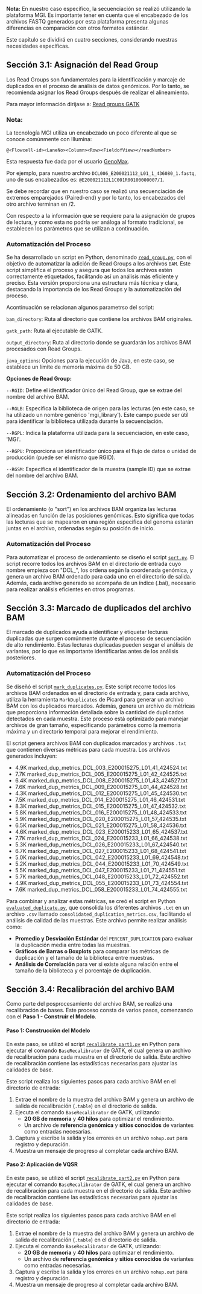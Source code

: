 **Nota:** En nuestro caso específico, la secuenciación se realizó utilizando la plataforma MGI. Es importante tener en cuenta que el encabezado de los archivos FASTQ generados por esta plataforma presenta algunas diferencias en comparación con otros formatos estándar.

Este capítulo se dividirá en cuatro secciones, considerando nuestras necesidades específicas.

## Sección 3.1: Asignación del Read Group

Los Read Groups son fundamentales para la identificación y marcaje de duplicados en el proceso de análisis de datos genómicos. Por lo tanto, se recomienda asignar los Read Groups después de realizar el alineamiento.

Para mayor información dirijase a: [Read groups GATK](https://gatk.broadinstitute.org/hc/en-us/articles/360035890671-Read-groups)

### Nota:

La tecnología MGI utiliza un encabezado un poco diferente al que se conoce comúnmente con Illumina:

`@<Flowcell-id><LaneNo><Column><Row><FieldofView></readNumber>`

Esta respuesta fue dada por el usuario [GenoMax](https://www.seqanswers.com/forum/sequencing-technologies-companies/mgiseq-fka-complete-genomics/326115-g400-fastq-header-description).

Por ejemplo, para nuestro archivo `DCL006_E200021112_L01_1_436080_1.fastq`, uno de sus encabezados es: `@E200021112L1C001R00100000007/1`.

Se debe recordar que en nuestro caso se realizó una secuenciación de extremos emparejados (Paired-end) y por lo tanto, los encabezados del otro archivo terminan en /2.

Con respecto a la información que se requiere para la asignación de grupos de lectura, y como esta no podría ser análoga al formato tradicional, se establecen los parámetros que se utilizan a continuación.


### Automatización del Proceso
Se ha desarrollado un script en Python, denominado [`read_group.py`](read_group.py), con el objetivo de automatizar la adición de Read Groups a los archivos `BAM`. Este script simplifica el proceso y asegura que todos los archivos estén correctamente etiquetados, facilitando así un análisis más eficiente y preciso. Esta versión proporciona una estructura más técnica y clara, destacando la importancia de los Read Groups y la automatización del proceso.

Acontinuación se relacionan algunos parametrso del script: 

`bam_directory`: Ruta al directorio que contiene los archivos BAM originales.

`gatk_path`: Ruta al ejecutable de GATK.

`output_directory`: Ruta al directorio donde se guardarán los archivos BAM procesados con Read Groups.

`java_options`: Opciones para la ejecución de Java, en este caso, se establece un límite de memoria máxima de 50 GB.

**Opciones de Read Group:**

`--RGID`: Define el identificador único del Read Group, que se extrae del nombre del archivo BAM.

`--RGLB`: Especifica la biblioteca de origen para las lecturas (en este caso, se ha utilizado un nombre genérico 'mgi_library'). Este campo puede ser útil para identificar la biblioteca utilizada durante la secuenciación.

`--RGPL`: Indica la plataforma utilizada para la secuenciación, en este caso, 'MGI'.

`--RGPU`: Proporciona un identificador único para el flujo de datos o unidad de producción (puede ser el mismo que RGID).

`--RGSM`: Especifica el identificador de la muestra (sample ID) que se extrae del nombre del archivo BAM.

## Sección 3.2: Ordenamiento del archivo BAM

El ordenamiento (o "sort") en los archivos BAM organiza las lecturas alineadas en función de las posiciones genómicas. Esto significa que todas las lecturas que se mapearon en una región específica del genoma estarán juntas en el archivo, ordenadas según su posición de inicio.

### Automatización del Proceso

Para automatizar el proceso de ordenamiento se diseño el script [`sort.py`](sort.py). El script recorre todos los archivos BAM en el directorio de entrada cuyo nombre empieza con "DCL_", los ordena según la coordenada genómica, y genera un archivo BAM ordenado para cada uno en el directorio de salida. Además, cada archivo generado se acompaña de un índice (.bai), necesario para realizar análisis eficientes en otros programas.

## Sección 3.3: Marcado de duplicados del archivo BAM

El marcado de duplicados ayuda a identificar y etiquetar lecturas duplicadas que surgen comúnmente durante el proceso de secuenciación de alto rendimiento. Estas lecturas duplicadas pueden sesgar el análisis de variantes, por lo que es importante identificarlas antes de los análisis posteriores.

### Automatización del Proceso

Se diseñó el script [`mark_duplicates.py`](mark_duplicates.py). Este script recorre todos los archivos BAM ordenados en el directorio de entrada y, para cada archivo, utiliza la herramienta `MarkDuplicates` de Picard para generar un archivo BAM con los duplicados marcados. Además, genera un archivo de métricas que proporciona información detallada sobre la cantidad de duplicados detectados en cada muestra. Este proceso está optimizado para manejar archivos de gran tamaño, especificando parámetros como la memoria máxima y un directorio temporal para mejorar el rendimiento.

El script genera archivos BAM con duplicados marcados y archivos `.txt` que contienen diversas métricas para cada muestra. Los archivos generados incluyen:

- 4.9K marked_dup_metrics_DCL_003_E200015275_L01_41_424524.txt
- 7.7K marked_dup_metrics_DCL_005_E200015275_L01_42_424525.txt
- 6.4K marked_dup_metrics_DCL_008_E200015275_L01_43_424527.txt
- 7.6K marked_dup_metrics_DCL_009_E200015275_L01_44_424528.txt
- 4.3K marked_dup_metrics_DCL_012_E200015275_L01_45_424530.txt
- 7.5K marked_dup_metrics_DCL_014_E200015275_L01_46_424531.txt
- 8.3K marked_dup_metrics_DCL_015_E200015275_L01_47_424532.txt
- 5.8K marked_dup_metrics_DCL_016_E200015275_L01_48_424533.txt
- 5.9K marked_dup_metrics_DCL_020_E200015275_L01_57_424535.txt
- 6.5K marked_dup_metrics_DCL_021_E200015275_L01_58_424536.txt
- 4.6K marked_dup_metrics_DCL_023_E200015233_L01_65_424537.txt
- 7.7K marked_dup_metrics_DCL_024_E200015233_L01_66_424538.txt
- 5.3K marked_dup_metrics_DCL_026_E200015233_L01_67_424540.txt
- 6.7K marked_dup_metrics_DCL_027_E200015233_L01_68_424541.txt
- 5.0K marked_dup_metrics_DCL_042_E200015233_L01_69_424548.txt
- 5.2K marked_dup_metrics_DCL_044_E200015233_L01_70_424549.txt
- 5.5K marked_dup_metrics_DCL_047_E200015233_L01_71_424551.txt
- 5.7K marked_dup_metrics_DCL_048_E200015233_L01_72_424552.txt
- 4.9K marked_dup_metrics_DCL_055_E200015233_L01_73_424554.txt
- 7.6K marked_dup_metrics_DCL_058_E200015233_L01_74_424555.txt


Para combinar y analizar estas métricas, se creó el script en Python [`evaluated_duplicate.py`](evaluated_duplicate.py), que consolida los diferentes archivos `.txt` en un archivo `.csv` llamado `consolidated_duplication_metrics.csv`, facilitando el análisis de calidad de las muestras. Este archivo permite realizar análisis como:

- **Promedio y Desviación Estándar** del `PERCENT_DUPLICATION` para evaluar la duplicación media entre todas las muestras.
- **Gráficos de Barras o Boxplots** para comparar las métricas de duplicación y el tamaño de la biblioteca entre muestras.
- **Análisis de Correlación** para ver si existe alguna relación entre el tamaño de la biblioteca y el porcentaje de duplicación.


## Sección 3.4: Recalibración del archivo BAM

Como parte del posprocesamiento del archivo BAM, se realizó una recalibración de bases. Este proceso consta de varios pasos, comenzando con el **Paso 1 - Construir el Modelo**.

#### Paso 1: Construcción del Modelo
En este paso, se utilizó el script [`recalibrate_part1.py`](recalibrate_part1.py) en Python para ejecutar el comando `BaseRecalibrator` de GATK, el cual genera un archivo de recalibración para cada muestra en el directorio de salida. Este archivo de recalibración contiene las estadísticas necesarias para ajustar las calidades de base.

Este script realiza los siguientes pasos para cada archivo BAM en el directorio de entrada:

1. Extrae el nombre de la muestra del archivo BAM y genera un archivo de salida de recalibración (`.table`) en el directorio de salida.
2. Ejecuta el comando `BaseRecalibrator` de GATK, utilizando:
   - **20 GB de memoria** y **40 hilos** para optimizar el rendimiento.
   - Un archivo de **referencia genómica** y **sitios conocidos** de variantes como entradas necesarias.
3. Captura y escribe la salida y los errores en un archivo `nohup.out` para registro y depuración.
4. Muestra un mensaje de progreso al completar cada archivo BAM.

#### Paso 2: Aplicación de VQSR
En este paso, se utilizó el script [`recalibrate_part2.py`](recalibrate_part2.py) en Python para ejecutar el comando `BaseRecalibrator` de GATK, el cual genera un archivo de recalibración para cada muestra en el directorio de salida. Este archivo de recalibración contiene las estadísticas necesarias para ajustar las calidades de base.

Este script realiza los siguientes pasos para cada archivo BAM en el directorio de entrada:

1. Extrae el nombre de la muestra del archivo BAM y genera un archivo de salida de recalibración (`.table`) en el directorio de salida.
2. Ejecuta el comando `BaseRecalibrator` de GATK, utilizando:
   - **20 GB de memoria** y **40 hilos** para optimizar el rendimiento.
   - Un archivo de **referencia genómica** y **sitios conocidos** de variantes como entradas necesarias.
3. Captura y escribe la salida y los errores en un archivo `nohup.out` para registro y depuración.
4. Muestra un mensaje de progreso al completar cada archivo BAM.






